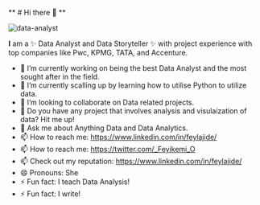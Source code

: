 


** # Hi there 👋 **




![data-analyst](https://github.com/Fey-Lajide/Fey-Lajide/assets/124121752/ffbc0a1f-c485-4f06-a6e7-265ef56e229c)






**I** am a ✨ Data Analyst and Data Storyteller ✨ with project experience with top companies like Pwc, KPMG, TATA, and Accenture.


- 🔭 I’m currently working on being the best Data Analyst and the most sought after in the field. 
- 🌱 I’m currently scalling up by learning how to utilise Python to utilize data. 
- 👯 I’m looking to collaborate on Data related projects.
- 🤔 Do you have any project that involves analysis and visulaization of data? Hit me up!
- 💬 Ask me about Anything Data and Data Analytics.
- 📫 How to reach me: https://www.linkedin.com/in/feylajide/
- 📫 How to reach me: https://twitter.com/_Feyikemi_O
- 📫 Check out my reputation: https://www.linkedin.com/in/feylajide/
- 😄 Pronouns: She
- ⚡ Fun fact: I teach Data Analysis!
- ⚡ Fun fact: I write!

